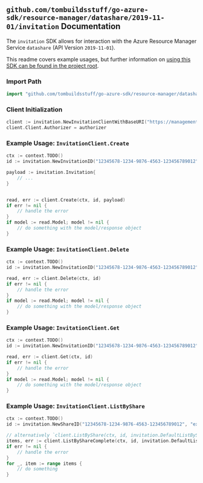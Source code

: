 
## `github.com/tombuildsstuff/go-azure-sdk/resource-manager/datashare/2019-11-01/invitation` Documentation

The `invitation` SDK allows for interaction with the Azure Resource Manager Service `datashare` (API Version `2019-11-01`).

This readme covers example usages, but further information on [using this SDK can be found in the project root](https://github.com/tombuildsstuff/go-azure-sdk/tree/main/docs).

### Import Path

```go
import "github.com/tombuildsstuff/go-azure-sdk/resource-manager/datashare/2019-11-01/invitation"
```


### Client Initialization

```go
client := invitation.NewInvitationClientWithBaseURI("https://management.azure.com")
client.Client.Authorizer = authorizer
```


### Example Usage: `InvitationClient.Create`

```go
ctx := context.TODO()
id := invitation.NewInvitationID("12345678-1234-9876-4563-123456789012", "example-resource-group", "accountValue", "shareValue", "invitationValue")

payload := invitation.Invitation{
	// ...
}


read, err := client.Create(ctx, id, payload)
if err != nil {
	// handle the error
}
if model := read.Model; model != nil {
	// do something with the model/response object
}
```


### Example Usage: `InvitationClient.Delete`

```go
ctx := context.TODO()
id := invitation.NewInvitationID("12345678-1234-9876-4563-123456789012", "example-resource-group", "accountValue", "shareValue", "invitationValue")

read, err := client.Delete(ctx, id)
if err != nil {
	// handle the error
}
if model := read.Model; model != nil {
	// do something with the model/response object
}
```


### Example Usage: `InvitationClient.Get`

```go
ctx := context.TODO()
id := invitation.NewInvitationID("12345678-1234-9876-4563-123456789012", "example-resource-group", "accountValue", "shareValue", "invitationValue")

read, err := client.Get(ctx, id)
if err != nil {
	// handle the error
}
if model := read.Model; model != nil {
	// do something with the model/response object
}
```


### Example Usage: `InvitationClient.ListByShare`

```go
ctx := context.TODO()
id := invitation.NewShareID("12345678-1234-9876-4563-123456789012", "example-resource-group", "accountValue", "shareValue")

// alternatively `client.ListByShare(ctx, id, invitation.DefaultListByShareOperationOptions())` can be used to do batched pagination
items, err := client.ListByShareComplete(ctx, id, invitation.DefaultListByShareOperationOptions())
if err != nil {
	// handle the error
}
for _, item := range items {
	// do something
}
```

